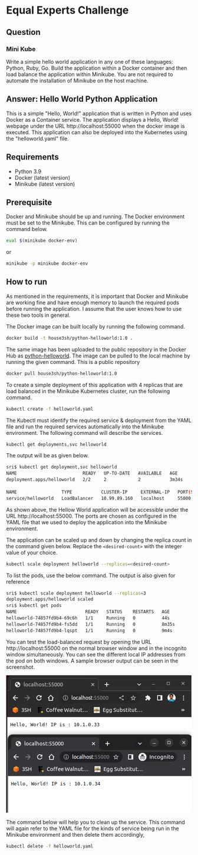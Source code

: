 # Equal Experts Challenge

## Question

### Mini Kube
Write a simple hello world application in any one of these languages: Python, Ruby, Go. Build the application within a Docker container and then load balance the application within Minikube. You are not required to automate the installation of Minikube on the host machine.

## Answer: Hello World Python Application

This is a simple "Hello, World!" application that is written in Python and uses Docker as a Container service. The application displays a Hello, World! webpage under the URL http://localhost:55000 when the docker image is executed. This application can also be deployed into the Kubernetes using the "helloworld.yaml" file.

## Requirements
- Python 3.9
- Docker (latest version)
- Minikube (latest version)

## Prerequisite
Docker and Minikube should be up and running. The Docker environment must be set to the Minikube. This can be configured by running the command below.

```sh
eval $(minikube docker-env)
```
or
```sh
minikube -p minikube docker-env
```

## How to run

As mentioned in the requirements, it is important that Docker and Minikube are working fine and have enough memory to launch the required pods before running the application. I assume that the user knows how to use these two tools in general.

The Docker image can be built locally by running the following command.
```sh
docker build -t house3sh/python-helloworld:1.0 .
```

The same image has been uploaded to the public repository in the Docker Hub as [python-helloworld](https://hub.docker.com/r/house3sh/python-helloworld). The image can be pulled to the local machine by running the given command. This is a public repository
```sh
docker pull house3sh/python-helloworld:1.0
```

To create a simple deployment of this application with 4 replicas that are load balanced in the Minikube Kubernetes cluster, run the following command.
```sh
kubectl create -f helloworld.yaml
```

The Kubectl must identify the required service & deployment from the YAML file and run the required services automatically into the Minikube environment. The following command will describe the services.
```sh
kubectl get deployments,svc helloworld
```

The output will be as given below.
```sh
sri$ kubectl get deployment,svc helloworld
NAME                         READY   UP-TO-DATE   AVAILABLE   AGE
deployment.apps/helloworld   2/2     2            2           3m34s

NAME                 TYPE           CLUSTER-IP     EXTERNAL-IP   PORT(S)           AGE
service/helloworld   LoadBalancer   10.99.89.160   localhost     55000:30620/TCP   3m34s
```
As shown above, the Hellow World application will be accessible under the URL http://localhost:55000. The ports are chosen as configured in the YAML file that we used to deploy the application into the Minikube environment.

The application can be scaled up and down by changing the replica count in the command given below. Replace the `<desired-count>` with the integer value of your choice.
```sh
kubectl scale deployment helloworld --replicas=<desired-count>
```

To list the pods, use the below command. The output is also given for reference
```sh
sri$ kubectl scale deployment helloworld --replicas=3
deployment.apps/helloworld scaled
sri$ kubectl get pods
NAME                          READY   STATUS    RESTARTS   AGE
helloworld-74857fd9b4-69c6h   1/1     Running   0          44s
helloworld-74857fd9b4-fs5dd   1/1     Running   0          8m35s
helloworld-74857fd9b4-lqspt   1/1     Running   0          9m4s
```

You can test the load-balanced request by opening the URL http://localhost:55000 on the normal browser window and in the incognito window simultaneously. You can see the different local IP addresses from the pod on both windows. A sample browser output can be seen in the screenshot.

![Load Balanced Request](assets/loadbalanced-request.png)

The command below will help you to clean up the service. This command will again refer to the YAML file for the kinds of service being run in the Minikube environment and then delete them accordingly,
```sh
kubectl delete -f helloworld.yaml
```
